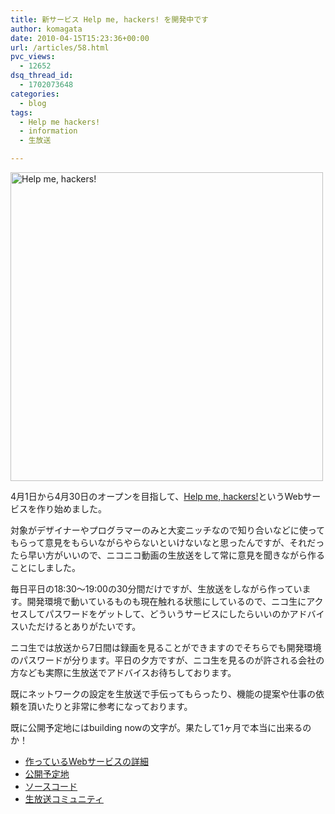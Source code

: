 ```yaml
---
title: 新サービス Help me, hackers! を開発中です
author: komagata
date: 2010-04-15T15:23:36+00:00
url: /articles/58.html
pvc_views:
  - 12652
dsq_thread_id:
  - 1702073648
categories:
  - blog
tags:
  - Help me hackers!
  - information
  - 生放送

---
```

<p class="center">
  <a href="http://help-me-hackers.com"><img src="http://farm3.static.flickr.com/2728/4522909471_8fdbe143ac.jpg" alt="Help me, hackers!" width="500" height="494" /></a>
</p>

4月1日から4月30日のオープンを目指して、[Help me, hackers!][1]というWebサービスを作り始めました。

対象がデザイナーやプログラマーのみと大変ニッチなので知り合いなどに使ってもらって意見をもらいながらやらないといけないなと思ったんですが、それだったら早い方がいいので、ニコニコ動画の生放送をして常に意見を聞きながら作ることにしました。

毎日平日の18:30〜19:00の30分間だけですが、生放送をしながら作っています。開発環境で動いているものも現在触れる状態にしているので、ニコ生にアクセスしてパスワードをゲットして、どういうサービスにしたらいいのかアドバイスいただけるとありがたいです。

ニコ生では放送から7日間は録画を見ることができますのでそちらでも開発環境のパスワードが分ります。平日の夕方ですが、ニコ生を見るのが許される会社の方なども実際に生放送でアドバイスお待ちしております。

既にネットワークの設定を生放送で手伝ってもらったり、機能の提案や仕事の依頼を頂いたりと非常に参考になっております。

既に公開予定地にはbuilding nowの文字が。果たして1ヶ月で本当に出来るのか！

  * [作っているWebサービスの詳細][2]
  * [公開予定地][3]
  * [ソースコード][4]
  * [生放送コミュニティ][5]

 [1]: http://help-me-hackers.com
 [2]: http://wiki.github.com/komagata/help-me-hackers/
 [3]: http://help-me-hackers.com/
 [4]: http://github.com/komagata/help-me-hackers
 [5]: http://com.nicovideo.jp/community/co308424
